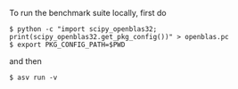 To run the benchmark suite locally, first do

```
$ python -c "import scipy_openblas32; print(scipy_openblas32.get_pkg_config())" > openblas.pc
$ export PKG_CONFIG_PATH=$PWD
```

and then

```
$ asv run -v
```

